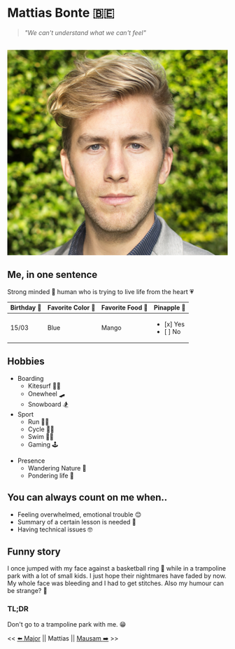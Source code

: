 # Mattias Bonte :belgium:


>*"We can't understand what we can't feel"* 
<br/>


<img src="me.jpg" alt="Portrait picture Mattias" width="777rem">


## Me, in one sentence
Strong minded :brain: human who is trying to live life from the heart :heartpulse:


Birthday :partying_face: | Favorite Color :art: | Favorite Food :fork_and_knife: | Pinapple :pizza:
-- | -- | -- | --
15/03 | Blue | Mango | <ul><li>[x] Yes</li><li>[ ] No</li></ul>


## Hobbies
- Boarding
  - Kitesurf :surfing_man:
  - Onewheel :skateboard:
  - Snowboard :snowboarder:
- Sport 
  - Run :running_man:
  - Cycle :biking_man:
  - Swim :swimming_man:
  - Gaming :joystick:
* Presence  
  * Wandering Nature :compass:
  * Pondering life :thought_balloon:


## You can always count on me when..
- Feeling overwhelmed, emotional trouble :blush:
- Summary of a certain lesson is needed :notebook:
- Having technical issues :nerd_face:


## Funny story
I once jumped with my face against a basketball ring :basketball: while in a trampoline park with a lot of small kids. I just hope their nightmares have faded by now. My whole face was bleeding and I had to get stitches. Also my humour can be strange? :thinking:
### TL;DR
Don't go to a trampoline park with me. :grin:


<< [:arrow_left: Major](https://github.com/MajorGirmay/Markdown-challenge/blob/master/README.md) || Mattias || [Mausam :arrow_right:](https://github.com/ErAsuratya/markdown-challenge/blob/master/README.md) >>
